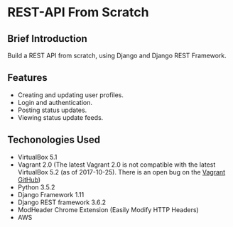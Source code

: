 # REST-API From Scratch

## Brief Introduction

Build a REST API from scratch, using Django and Django REST Framework.

## Features

+ Creating and updating user profiles.
+ Login and authentication.
+ Posting status updates.
+ Viewing status update feeds.

## Techonologies Used

+ VirtualBox 5.1
+ Vagrant 2.0 (The latest Vagrant 2.0 is not compatible with the latest VirtualBox 5.2 (as of 2017-10-25). There is an open bug on the [Vagrant GitHub](https://github.com/hashicorp/vagrant/issues/9090))
+ Python 3.5.2
+ Django Framework 1.11
+ Django REST framework 3.6.2
+ ModHeader Chrome Extension (Easily Modify HTTP Headers)
+ AWS